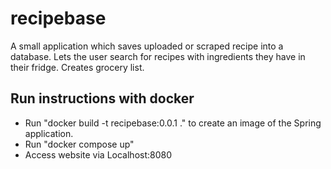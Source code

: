# recipebase
A small application which saves uploaded or scraped recipe into a database.
Lets the user search for recipes with ingredients they have in their fridge.
Creates grocery list.

## Run instructions with docker
- Run "docker build -t recipebase:0.0.1 ." to create an image of the Spring application.
- Run "docker compose up"
- Access website via Localhost:8080
